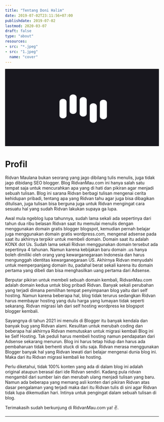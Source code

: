 ```yaml
---
title: "Tentang Doni Halim"
date: 2019-07-02T23:11:56+07:00
publishdate: 2019-07-02
lastmod: 2020-03-07
draft: false
type: "about"
resources:
- src: "*.jpeg"
- src: "1.jpeg"
  name: "cover"
---
```


![Banner](banner.png)

# Profil

Ridvan Maulana bukan seorang yang jago dibilang tulis menulis, juga tidak jago dibidang SEO blogger. Blog RidvanMau.com ini hanya salah satu tempat saja untuk mencurahkan apa yang di hati dan pikiran agar menjadi sebuah tulisan. Blog ini sarana Ridvan berbagi tulisan mengenai cerita kehidupan pribadi, tentang apa yang Ridvan tahu agar juga bisa dibagikan ditulisan, juga tulisan bisa berguna juga untuk Ridvan mengingat cara sesuatu hal yang sudah Ridvan lakukan supaya ga lupa.

Awal mula ngeblog lupa tahunnya, sudah lama sekali ada sepertinya dari tahun dua ribu belasan Ridvan saat itu memulai menulis dengan menggunakan domain gratis blogger blogspot, kemudian pernah belajar juga menggunakan domain gratis wordpress.com, mengenal adsense pada saat itu akhirnya terpikir untuk membeli domain. Domain saat itu adalah KONX dot Us. Sudah lama sekali Ridvan menggunakan domain tersebut ada sepertinya 4 tahunan. Namun karena kebijakan baru domain .us hanya boleh dimiliki oleh orang yang kewarganegaraan Indonesia dan harus mengunggah identitas kewarganegaraan US. Akhirnya Ridvan menyudahi untuk memperpanjang domain itu, padahal berat sekali karena itu domain pertama yang dibeli dan bisa menghasilkan uang pertama dari Adsense.

Berputar pikiran untuk membeli sebuah domain kembali, RidvanMau.com adalah domain kedua untuk blog pribadi Ridvan. Banyak sekali perubahan yang terjadi dimana pemilihan tempat penyimpanan blog yaitu dari self hosting. Namun karena beberapa hal, blog tidak terurus sedangkan Ridvan harus membayar hosting yang dulu harga yang lumayan tidak seperti sekarang. Ridvan migrasi lah dari self hosting wordpress ke blogspot blogger kembali.

Sayangnya di tahun 2021 ini menulis di Blogger itu banyak kendala dan banyak bug yang Ridvan alami. Kesulitan untuk merubah coding dan beberapa hal akhirnya Ridvan memutuskan untuk migrasi kembali Blog ini ke  Self Hosting. Tak peduli harus membeli hosting namun pendapatan dari Adsense sekarang menurun. Blog ini harus tetap hidup dan harus ada pembaharuan tidak berhenti stuck di situ saja. Ridvan merasa menggunakan Blogger banyak hal yang Ridvan lewati dari belajar mengenai dunia blog ini. Maka dari itu Ridvan migrasi kembali ke hosting.

Perlu diketahui, tidak 100% konten yang ada di dalam blog ini adalah original ataupun berasal dari ide Ridvan sendiri. Kadang pula ridvan mengambil dari sumber lain dan merubah ulang menjadi tulisan yang baru. Namun ada beberapa yang memang asli konten dari pikiran Ridvan atas dasar pengalaman yang terjadi maka dari itu Ridvan tulis di sini agar Ridvan tidak lupa dikemudian hari. Intinya untuk pengingat dalam sebuah tulisan di blog.

Terimakasih sudah berkunjung di RidvanMau.com ya! ✌️.

***
